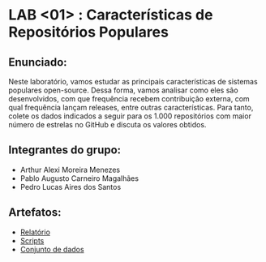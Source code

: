 
# LAB <01> : Características de Repositórios Populares

## Enunciado:

Neste laboratório, vamos estudar as principais características de sistemas populares open-source. Dessa forma, vamos analisar como eles são desenvolvidos, com que frequência recebem contribuição externa, com qual frequência lançam releases, entre outras características. Para tanto, colete os dados indicados a seguir para os 1.000 repositórios com maior número de estrelas no GitHub e discuta os valores obtidos.

## Integrantes do grupo:

* Arthur Alexi Moreira Menezes
* Pablo Augusto Carneiro Magalhães
* Pedro Lucas Aires dos Santos

## Artefatos:

* [Relatório](docs/README.md)
* [Scripts](scripts)
* [Conjunto de dados](scripts/dataset)
  